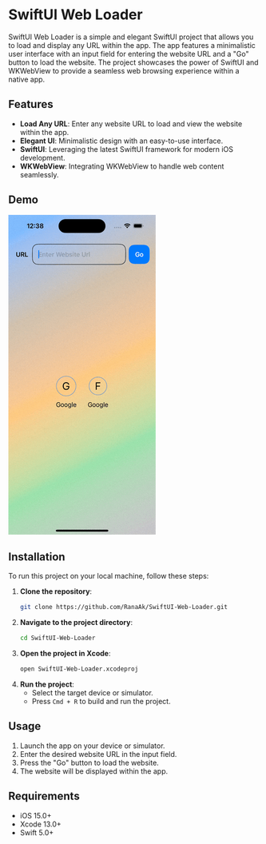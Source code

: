 
# SwiftUI Web Loader

SwiftUI Web Loader is a simple and elegant SwiftUI project that allows you to load and display any URL within the app. The app features a minimalistic user interface with an input field for entering the website URL and a "Go" button to load the website. The project showcases the power of SwiftUI and WKWebView to provide a seamless web browsing experience within a native app.

## Features

- **Load Any URL**: Enter any website URL to load and view the website within the app.
- **Elegant UI**: Minimalistic design with an easy-to-use interface.
- **SwiftUI**: Leveraging the latest SwiftUI framework for modern iOS development.
- **WKWebView**: Integrating WKWebView to handle web content seamlessly.

## Demo

![SwiftUI Web Loader Demo](LoadWeb.gif)

## Installation

To run this project on your local machine, follow these steps:

1. **Clone the repository**:
   ```sh
   git clone https://github.com/RanaAk/SwiftUI-Web-Loader.git
   ```
2. **Navigate to the project directory**:
   ```sh
   cd SwiftUI-Web-Loader
   ```
3. **Open the project in Xcode**:
   ```sh
   open SwiftUI-Web-Loader.xcodeproj
   ```
4. **Run the project**:
   - Select the target device or simulator.
   - Press `Cmd + R` to build and run the project.

## Usage

1. Launch the app on your device or simulator.
2. Enter the desired website URL in the input field.
3. Press the "Go" button to load the website.
4. The website will be displayed within the app.


<!-- ### Main Screen

![Main Screen](SwiftUI-Web-Loader/MainScreen.png)  -->

## Requirements

- iOS 15.0+
- Xcode 13.0+
- Swift 5.0+






